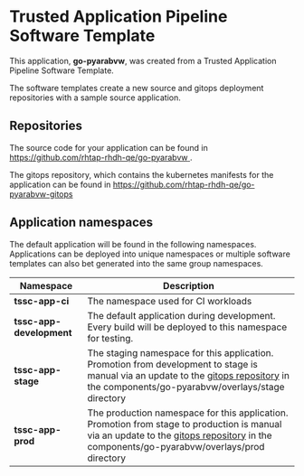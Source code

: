 # Trusted Application Pipeline Software Template

This application, **go-pyarabvw**, was created from a Trusted Application Pipeline Software Template.

The software templates create a new source and gitops deployment repositories with a sample source application. 

## Repositories

The source code for your application can be found in [https://github.com/rhtap-rhdh-qe/go-pyarabvw ](https://github.com/rhtap-rhdh-qe/go-pyarabvw ).
 
The gitops repository, which contains the kubernetes manifests for the application can be found in 
[https://github.com/rhtap-rhdh-qe/go-pyarabvw-gitops ](https://github.com/rhtap-rhdh-qe/go-pyarabvw-gitops ) 

## Application namespaces 

The default application will be found in the following namespaces. Applications can be deployed into unique namespaces or multiple software templates can also bet generated into the same group namespaces.  

|  Namespace   |  Description   |  
| -------- | -------- |
| **tssc-app-ci** | The namespace used for CI workloads |
| **tssc-app-development** | The default application during development. Every build will be deployed to this namespace for testing. |
| **tssc-app-stage** | The staging namespace for this application. Promotion from development to stage is manual via an update to the [gitops repository](https://github.com/rhtap-rhdh-qe/go-pyarabvw-gitops ) in the components/go-pyarabvw/overlays/stage directory |
| **tssc-app-prod** | The production namespace for this application. Promotion from stage to production is manual via an update to the [gitops repository](https://github.com/rhtap-rhdh-qe/go-pyarabvw-gitops ) in the components/go-pyarabvw/overlays/prod directory |